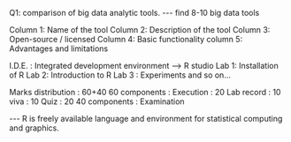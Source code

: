 Q1: comparison of big data analytic tools.
--- find 8-10 big data tools

Column 1: Name of the tool
Column 2: Description of the tool
Column 3: Open-source / licensed
Column 4: Basic functionality
column 5: Advantages and limitations

I.D.E. : Integrated development environment --> R studio
Lab 1: Installation of R
Lab 2: Introduction to R
Lab 3 : Experiments and so on...

Marks distribution : 60+40
60 components : Execution : 20
                Lab record : 10
                viva : 10
                Quiz : 20
40 components : Examination

--- R is freely available language and environment for statistical computing and graphics.




